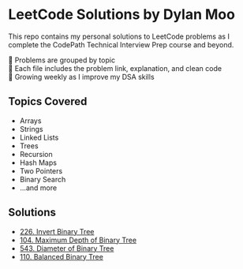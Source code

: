 # LeetCode Solutions by Dylan Moo

This repo contains my personal solutions to LeetCode problems as I complete the CodePath Technical Interview Prep course and beyond.

📌 Problems are grouped by topic  
📘 Each file includes the problem link, explanation, and clean code  
🌱 Growing weekly as I improve my DSA skills

## Topics Covered
- Arrays
- Strings
- Linked Lists
- Trees
- Recursion
- Hash Maps
- Two Pointers
- Binary Search
- ...and more

## Solutions
- [226. Invert Binary Tree](trees/226-invert-binary-tree.py)
- [104. Maximum Depth of Binary Tree](trees/104-maximum-depth-binary-tree.py)
- [543. Diameter of Binary Tree](trees/543-diameter-binary-tree.py)
- [110. Balanced Binary Tree](trees/110-balanced-binary-tree.py)